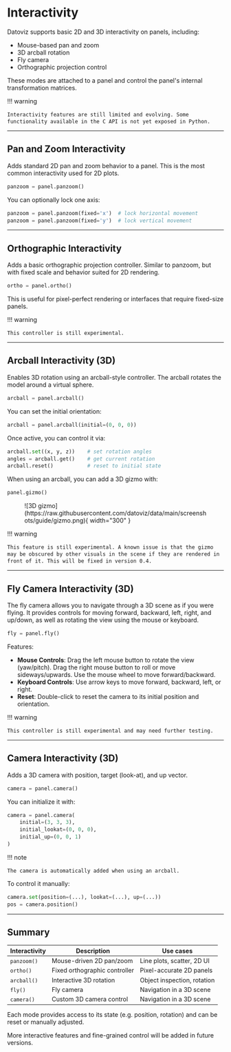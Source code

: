 # Interactivity

Datoviz supports basic 2D and 3D interactivity on panels, including:

- Mouse-based pan and zoom
- 3D arcball rotation
- Fly camera
- Orthographic projection control

These modes are attached to a panel and control the panel's internal transformation matrices.

!!! warning

    Interactivity features are still limited and evolving. Some functionality available in the C API is not yet exposed in Python.

---

## Pan and Zoom Interactivity

Adds standard 2D pan and zoom behavior to a panel. This is the most common interactivity used for 2D plots.

```python
panzoom = panel.panzoom()
```

You can optionally lock one axis:

```python
panzoom = panel.panzoom(fixed='x')  # lock horizontal movement
panzoom = panel.panzoom(fixed='y')  # lock vertical movement
```

---

## Orthographic Interactivity

Adds a basic orthographic projection controller. Similar to panzoom, but with fixed scale and behavior suited for 2D rendering.

```python
ortho = panel.ortho()
```

This is useful for pixel-perfect rendering or interfaces that require fixed-size panels.

!!! warning

    This controller is still experimental.

---

## Arcball Interactivity (3D)

Enables 3D rotation using an arcball-style controller. The arcball rotates the model around a virtual sphere.

```python
arcball = panel.arcball()
```

You can set the initial orientation:

```python
arcball = panel.arcball(initial=(0, 0, 0))
```

Once active, you can control it via:

```python
arcball.set((x, y, z))    # set rotation angles
angles = arcball.get()    # get current rotation
arcball.reset()           # reset to initial state
```

When using an arcball, you can add a 3D gizmo with:

```python
panel.gizmo()
```

<figure markdown="span">
![3D gizmo](https://raw.githubusercontent.com/datoviz/data/main/screenshots/guide/gizmo.png){ width="300" }
</figure>

!!! warning

    This feature is still experimental. A known issue is that the gizmo may be obscured by other visuals in the scene if they are rendered in front of it. This will be fixed in version 0.4.

---

## Fly Camera Interactivity (3D)

The fly camera allows you to navigate through a 3D scene as if you were flying. It provides controls for moving forward, backward, left, right, and up/down, as well as rotating the view using the mouse or keyboard.

```python
fly = panel.fly()
```

Features:

- **Mouse Controls**: Drag the left mouse button to rotate the view (yaw/pitch). Drag the right mouse button to roll or move sideways/upwards. Use the mouse wheel to move forward/backward.
- **Keyboard Controls**: Use arrow keys to move forward, backward, left, or right.
- **Reset**: Double-click to reset the camera to its initial position and orientation.

!!! warning

    This controller is still experimental and may need further testing.

---

## Camera Interactivity (3D)

Adds a 3D camera with position, target (look-at), and up vector.

```python
camera = panel.camera()
```

You can initialize it with:

```python
camera = panel.camera(
    initial=(3, 3, 3),
    initial_lookat=(0, 0, 0),
    initial_up=(0, 0, 1)
)
```

!!! note

    The camera is automatically added when using an arcball.

To control it manually:

```python
camera.set(position=(...), lookat=(...), up=(...))
pos = camera.position()
```

---

## Summary

| Interactivity | Description                   | Use cases                   |
| ------------- | ----------------------------- | --------------------------- |
| `panzoom()`   | Mouse-driven 2D pan/zoom      | Line plots, scatter, 2D UI  |
| `ortho()`     | Fixed orthographic controller | Pixel-accurate 2D panels    |
| `arcball()`   | Interactive 3D rotation       | Object inspection, rotation |
| `fly()`       | Fly camera                    | Navigation in a 3D scene    |
| `camera()`    | Custom 3D camera control      | Navigation in a 3D scene    |

Each mode provides access to its state (e.g. position, rotation) and can be reset or manually adjusted.

More interactive features and fine-grained control will be added in future versions.
